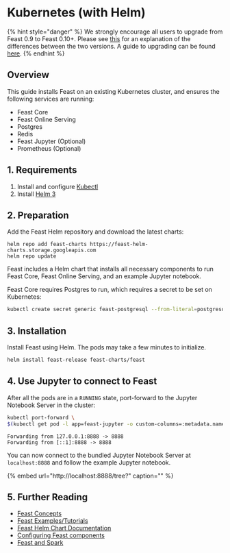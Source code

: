 # Kubernetes \(with Helm\)

{% hint style="danger" %}
We strongly encourage all users to upgrade from Feast 0.9 to Feast 0.10+. Please see [this](https://docs.feast.dev/v/master/project/feast-0.9-vs-feast-0.10+) for an explanation of the differences between the two versions. A guide to upgrading can be found [here](https://docs.google.com/document/d/1AOsr_baczuARjCpmZgVd8mCqTF4AZ49OEyU4Cn-uTT0/edit#heading=h.9gb2523q4jlh). 
{% endhint %}

## Overview <a id="m_5245424069798496115gmail-overview-1"></a>

This guide installs Feast on an existing Kubernetes cluster, and ensures the following services are running:

* Feast Core
* Feast Online Serving
* Postgres
* Redis
* Feast Jupyter \(Optional\)
* Prometheus \(Optional\)

## 1. Requirements

1. Install and configure [Kubectl](https://kubernetes.io/docs/tasks/tools/install-kubectl/)
2. Install [Helm 3](https://helm.sh/)

## 2. Preparation

Add the Feast Helm repository and download the latest charts:

```text
helm repo add feast-charts https://feast-helm-charts.storage.googleapis.com
helm repo update
```

Feast includes a Helm chart that installs all necessary components to run Feast Core, Feast Online Serving, and an example Jupyter notebook.

Feast Core requires Postgres to run, which requires a secret to be set on Kubernetes:

```bash
kubectl create secret generic feast-postgresql --from-literal=postgresql-password=password
```

## 3. Installation

Install Feast using Helm. The pods may take a few minutes to initialize.

```bash
helm install feast-release feast-charts/feast
```

## 4. Use Jupyter to connect to Feast

After all the pods are in a `RUNNING` state, port-forward to the Jupyter Notebook Server in the cluster:

```bash
kubectl port-forward \
$(kubectl get pod -l app=feast-jupyter -o custom-columns=:metadata.name) 8888:8888
```

```text
Forwarding from 127.0.0.1:8888 -> 8888
Forwarding from [::1]:8888 -> 8888
```

You can now connect to the bundled Jupyter Notebook Server at `localhost:8888` and follow the example Jupyter notebook.

{% embed url="http://localhost:8888/tree?" caption="" %}

## 5. Further Reading

* [Feast Concepts](../../concepts/overview.md)
* [Feast Examples/Tutorials](https://github.com/feast-dev/feast/tree/master/examples)
* [Feast Helm Chart Documentation](https://github.com/feast-dev/feast/blob/master/infra/charts/feast/README.md)
* [Configuring Feast components](../../reference/configuration-reference.md)
* [Feast and Spark](../../reference/feast-and-spark.md)


